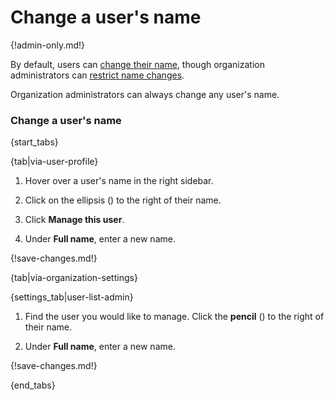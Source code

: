 # Change a user's name

{!admin-only.md!}

By default, users can [change their name](/help/change-your-name), though
organization administrators can
[restrict name changes](/help/restrict-name-and-email-changes).

Organization administrators can always change any user's name.

### Change a user's name

{start_tabs}

{tab|via-user-profile}

1. Hover over a user's name in the right sidebar.

1. Click on the ellipsis (<i class="zulip-icon zulip-icon-ellipsis-v-solid"></i>)
   to the right of their name.

1. Click **Manage this user**.

1. Under **Full name**, enter a new name.

{!save-changes.md!}

{tab|via-organization-settings}

{settings_tab|user-list-admin}

1. Find the user you would like to manage. Click the **pencil**
   (<i class="fa fa-pencil"></i>) to the right of their name.

1. Under **Full name**, enter a new name.

{!save-changes.md!}

{end_tabs}
